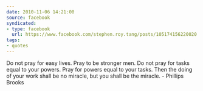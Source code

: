 ```yaml
---
date: 2010-11-06 14:21:00
source: facebook
syndicated:
- type: facebook
  url: https://www.facebook.com/stephen.roy.tang/posts/105174156220020
tags: 
- quotes
---
```


Do not pray for easy lives. Pray to be stronger men. Do not pray for  tasks equal to your powers. Pray for powers equal to your tasks. Then  the doing of your work shall be no miracle, but you shall be the  miracle. - Phillips Brooks
